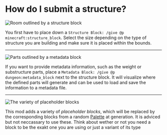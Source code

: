 # How do I submit a structure?

![Room outlined by a structure block]('structure_block.png')

You first have to place down a `Structure Block: /give @p minecraft:structure_block`.
Select the size depending on the type of structure you are building and make sure it is placed within the bounds.

---
![Parts outlined by a metadata block]('metadata_block.png')

If you want to provide metadata information, such as the weight or substructure parts,
place a `Metadata Block: /give @p dungeon:metadata_block` next to the structure block.
It will visualize where the defined parts will generate and can be used to load and save the information to a metadata file.


---
![The variety of placeholder blocks]('placeholder_blocks.png')

This mod adds a variety of *placeholder blocks*, which will be replaced by the corresponding blocks
from a random [Palette](/wiki/palettes 'Block Palettes') at generation. It is adviced but not neccassary to use these.
Think about wether or not you need a block to be the exakt one you are using or just a variant of its type